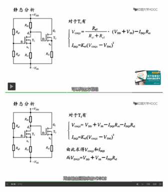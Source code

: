 ![image-20220517173528917](笔记图片/image-20220517173528917.png)

![image-20220517174818127](笔记图片/image-20220517174818127.png)

